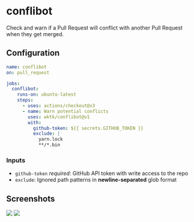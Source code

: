 # conflibot

Check and warn if a Pull Request will conflict with another Pull Request when they get merged.

## Configuration

```yaml
name: conflibot
on: pull_request

jobs:
  conflibot:
    runs-on: ubuntu-latest
    steps:
      - uses: actions/checkout@v3
      - name: Warn potential conflicts
        uses: wktk/conflibot@v1
        with:
          github-token: ${{ secrets.GITHUB_TOKEN }}
          exclude: |
            yarn.lock
            **/*.bin
```

### Inputs

- `github-token` *required*: GitHub API token with write access to the repo
- `exclude`: Ignored path patterns in **newline-separated** glob format

## Screenshots

![](./misc/checks.png)
![](./misc/details.png)
